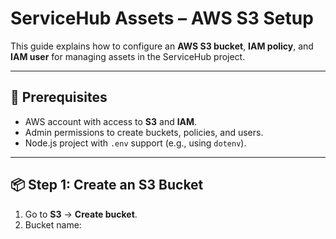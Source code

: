 # ServiceHub Assets – AWS S3 Setup  

This guide explains how to configure an **AWS S3 bucket**, **IAM policy**, and **IAM user** for managing assets in the ServiceHub project.  

---

## 🚀 Prerequisites
- AWS account with access to **S3** and **IAM**.  
- Admin permissions to create buckets, policies, and users.  
- Node.js project with `.env` support (e.g., using `dotenv`).  

---

## 📦 Step 1: Create an S3 Bucket
1. Go to **S3** → **Create bucket**.  
2. Bucket name:  
